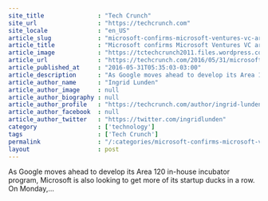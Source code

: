 ```yaml
---
site_title               : "Tech Crunch"
site_url                 : "https://techcrunch.com"
site_locale              : "en_US"
article_slug             : "microsoft-confirms-microsoft-ventures-vc-arm-renames-old-one-microsoft-accelerator"
article_title            : "Microsoft confirms Microsoft Ventures VC arm, renames old one ‘Microsoft Accelerator’"
article_image            : "https://tctechcrunch2011.files.wordpress.com/2016/05/screen-shot-2016-05-31-at-13-31-15.png?w=764&h=400&crop=1"
article_url              : "https://techcrunch.com/2016/05/31/microsoft-confirms-microsoft-ventures-vc-arm-renames-old-one-microsoft-accelerator/"
article_published_at     : "2016-05-31T05:35:03-03:00"
article_description      : "As Google moves ahead to develop its Area 120 in-house incubator program, Microsoft is also looking to get more of its startup ducks in a row. On Monday,..."
article_author_name      : "Ingrid Lunden"
article_author_image     : null
article_author_biography : null
article_author_profile   : "https://techcrunch.com/author/ingrid-lunden/"
article_author_facebook  : null
article_author_twitter   : "https://twitter.com/ingridlunden"
category                 : ['technology']
tags                     : ['Tech Crunch']
permalink                : "/:categories/microsoft-confirms-microsoft-ventures-vc-arm-renames-old-one-microsoft-accelerator/"
layout                   : post
---
```


As Google moves ahead to develop its Area 120 in-house incubator program, Microsoft is also looking to get more of its startup ducks in a row. On Monday,...
